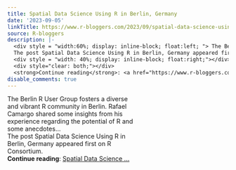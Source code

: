 ```yaml
---
title: Spatial Data Science Using R in Berlin, Germany
date: '2023-09-05'
linkTitle: https://www.r-bloggers.com/2023/09/spatial-data-science-using-r-in-berlin-germany/
source: R-bloggers
description: |-
  <div style = "width:60%; display: inline-block; float:left; "> The Berlin R User Group fosters a diverse and vibrant R community in Berlin. Rafael Camargo shared some insights from his experience regarding the potential of R and some anecdotes...<br />
  The post Spatial Data Science Using R in Berlin, Germany appeared first on R Consortium.</div>
  <div style = "width: 40%; display: inline-block; float:right;"></div>
  <div style="clear: both;"></div>
  <strong>Continue reading</strong>: <a href="https://www.r-bloggers.com/2023/09/spatial-data-science-using-r-in-berlin-germany/">Spatial Data Science  ...
disable_comments: true
---
```

<div style = "width:60%; display: inline-block; float:left; "> The Berlin R User Group fosters a diverse and vibrant R community in Berlin. Rafael Camargo shared some insights from his experience regarding the potential of R and some anecdotes...<br />
The post Spatial Data Science Using R in Berlin, Germany appeared first on R Consortium.</div>
<div style = "width: 40%; display: inline-block; float:right;"></div>
<div style="clear: both;"></div>
<strong>Continue reading</strong>: <a href="https://www.r-bloggers.com/2023/09/spatial-data-science-using-r-in-berlin-germany/">Spatial Data Science  ...